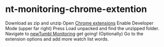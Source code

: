 # nt-monitoring-chrome-extention
Download as zip and unzip
Open [Chrome extensions](chrome://extensions/)
Enable Developer Mode (upper far right)
Press Load unpacked and find the unzipped folder.
Navigate to [newTumbl Monitoring](https://newtumbl.com/monitor) get going!
(Optionally) Go to the extension options and add more watch list words.
